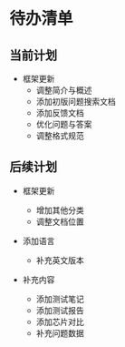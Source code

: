 # 待办清单

## 当前计划

- 框架更新
  - 调整简介与概述
  - 添加初版问题搜索文档
  - 添加反馈文档
  - 优化问题与答案
  - 调整格式规范

## 后续计划

- 框架更新
  - 增加其他分类
  - 调整文档位置

- 添加语言
  -  补充英文版本

- 补充内容
  - 添加测试笔记
  - 添加测试报告
  - 添加芯片对比
  - 补充问题数据
  
